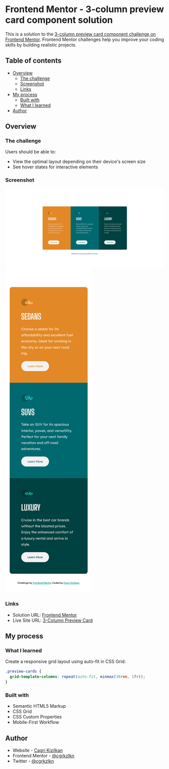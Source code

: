 # Frontend Mentor - 3-column preview card component solution

This is a solution to the [3-column preview card component challenge on Frontend Mentor](https://www.frontendmentor.io/challenges/3column-preview-card-component-pH92eAR2-). Frontend Mentor challenges help you improve your coding skills by building realistic projects.

## Table of contents

- [Overview](#overview)
  - [The challenge](#the-challenge)
  - [Screenshot](#screenshot)
  - [Links](#links)
- [My process](#my-process)
  - [Built with](#built-with)
  - [What I learned](#what-i-learned)
- [Author](#author)

## Overview

### The challenge

Users should be able to:

- View the optimal layout depending on their device's screen size
- See hover states for interactive elements

### Screenshot

![](./images/screenshot-desktop.png)
![](./images/screenshot-mobile.png)

### Links

- Solution URL: [Frontend Mentor](https://www.frontendmentor.io/solutions/3column-preview-card-using-css-grid-and-mobilefirst-workflow-RjnXOKiqw5)
- Live Site URL: [3-Column Preview Card](https://cgrkzlkn.github.io/3-column-preview-card/)

## My process

### What I learned

Create a responsive grid layout using auto-fit in CSS Grid:

```css
.preview-cards {
  grid-template-columns: repeat(auto-fit, minmax(30rem, 1fr));
}
```

### Built with

- Semantic HTML5 Markup
- CSS Grid
- CSS Custom Properties
- Mobile-First Workflow

## Author

- Website - [Cagri Kizilkan](https://cagrikizilkan.com)
- Frontend Mentor - [@cgrkzlkn](https://www.frontendmentor.io/profile/cgrkzlkn)
- Twitter - [@cgrkzlkn](https://www.twitter.com/cgrkzlkn)
